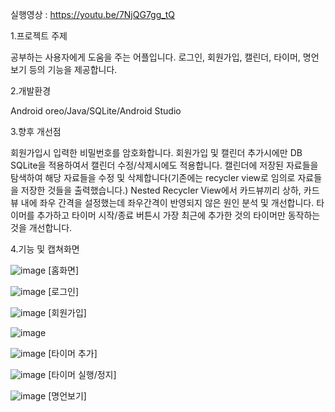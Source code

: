 실행영상 :
https://youtu.be/7NjQG7gg_tQ


1.프로젝트 주제


공부하는 사용자에게 도움을 주는 어플입니다. 로그인, 회원가입, 캘린더, 타이머, 명언보기 등의 기능을 제공합니다.


2.개발환경

Android oreo/Java/SQLite/Android Studio


3.향후 개선점

회원가입시 입력한 비밀번호를 암호화합니다.
회원가입 및 캘린더 추가시에만 DB SQLite을 적용하여서 캘린더 수정/삭제시에도 적용합니다.
캘린더에 저장된 자료들을 탐색하여 해당 자료들을 수정 및 삭제합니다(기존에는 recycler view로 임의로 자료들을 저장한 것들을 출력했습니다.)
Nested Recycler View에서 카드뷰끼리 상하, 카드뷰 내에 좌우 간격을 설정했는데 좌우간격이 반영되지 않은 원인 분석 및 개선합니다.
타이머를 추가하고 타이머 시작/종료 버튼시 가장 최근에 추가한 것의 타이머만 동작하는 것을 개선합니다.

4.기능 및 캡쳐화면


![image](https://user-images.githubusercontent.com/58525009/102716513-b387ca00-431f-11eb-894c-3b74331316bb.png)
[홈화면]


![image](https://user-images.githubusercontent.com/58525009/102716515-b8e51480-431f-11eb-8def-8666f3f632f1.png)
[로그인]


![image](https://user-images.githubusercontent.com/58525009/102716517-bedaf580-431f-11eb-9751-984279bbe0fd.png)
[회원가입]


![image](https://user-images.githubusercontent.com/58525009/102716523-c6020380-431f-11eb-94f4-c713f09cdb26.png)

![image](https://user-images.githubusercontent.com/58525009/102716528-cdc1a800-431f-11eb-8596-71812a16e45c.png)
[타이머 추가]


![image](https://user-images.githubusercontent.com/58525009/102716533-d2865c00-431f-11eb-9890-9b9cb60bf746.png)
[타이머 실행/정지]


![image](https://user-images.githubusercontent.com/58525009/102716541-dade9700-431f-11eb-9c54-8be6490265bf.png)
[명언보기]

